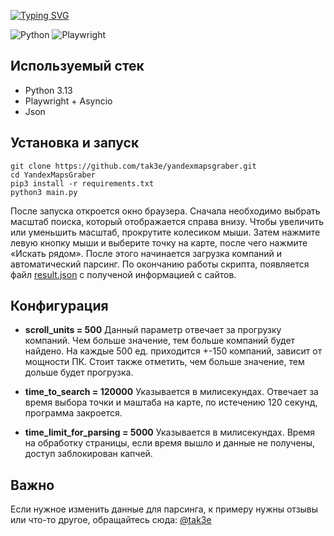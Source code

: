 [![Typing SVG](https://readme-typing-svg.herokuapp.com?font=Roboto&weight=500&size=26&pause=1000&color=F7F7F7&width=500&lines=YandexMaps+Graber;%D0%90%D1%81%D0%B8%D0%BD%D1%85%D1%80%D0%BE%D0%BD%D0%BD%D1%8B%D0%B9+%D0%BF%D0%B0%D1%80%D1%81%D0%B5%D1%80+%D0%B4%D0%BB%D1%8F+%D0%AF%D0%BD%D0%B4%D0%B5%D0%BA%D1%81.%D0%9A%D0%B0%D1%80%D1%82+)](https://git.io/typing-svg)

![Python](https://img.shields.io/badge/python-3670A0?style=for-the-badge&logo=python&logoColor=ffdd54) ![Playwright](https://img.shields.io/badge/-playwright-%232EAD33?style=for-the-badge&logo=playwright&logoColor=white) 
## Используемый стек
- Python 3.13
- Playwright + Asyncio
- Json

## Установка и запуск
~~~
git clone https://github.com/tak3e/yandexmapsgraber.git
cd YandexMapsGraber
pip3 install -r requirements.txt
python3 main.py
~~~

После запуска откроется окно браузера. Сначала необходимо выбрать масштаб поиска, который отображается справа внизу. Чтобы увеличить или уменьшить масштаб, прокрутите колесиком мыши. Затем нажмите левую кнопку мыши и выберите точку на карте, после чего нажмите «Искать рядом». После этого начинается загрузка компаний и автоматический парсинг. По окончанию работы скрипта, появляется файл [result.json](https://github.com/tak3e/yandexmapsgraber/blob/main/results.json) с полученой информацией с сайтов.

## Конфигурация 
- **scroll_units = 500**
Данный параметр отвечает за прогрузку компаний. Чем больше значение, тем больше компаний будет найдено. На каждые 500 ед. приходится +-150 компаний, зависит от мощности ПК. Стоит также отметить, чем больше значение, тем дольше будет прогрузка.

- **time_to_search = 120000**
Указывается в милисекундах. Отвечает за время выбора точки и маштаба на карте, по истечению 120 секунд, программа закроется. 
- **time_limit_for_parsing = 5000**
Указывается в милисекундах. Время на обработку страницы, если время вышло и данные не получены, доступ заблокирован капчей.

## Важно
Если нужное изменить данные для парсинга, к примеру нужны отзывы или что-то другое, обращайтесь сюда: [@tak3e](https:t.me/tak3e)

